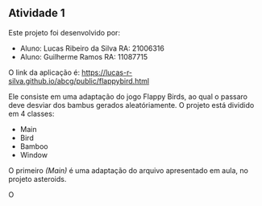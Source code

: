 ## Atividade 1 

Este projeto foi desenvolvido por:

* Aluno: Lucas Ribeiro da Silva     RA: 21006316
* Aluno: Guilherme Ramos            RA: 11087715

O link da aplicação é: https://lucas-r-silva.github.io/abcg/public/flappybird.html

Ele consiste em uma adaptação do jogo Flappy Birds, ao qual o passaro deve desviar dos bambus gerados aleatóriamente. O projeto está dividido em 4 classes:

* Main
* Bird
* Bamboo
* Window

O primeiro *(Main)* é uma adaptação do arquivo apresentado em aula, no projeto asteroids.

O 

